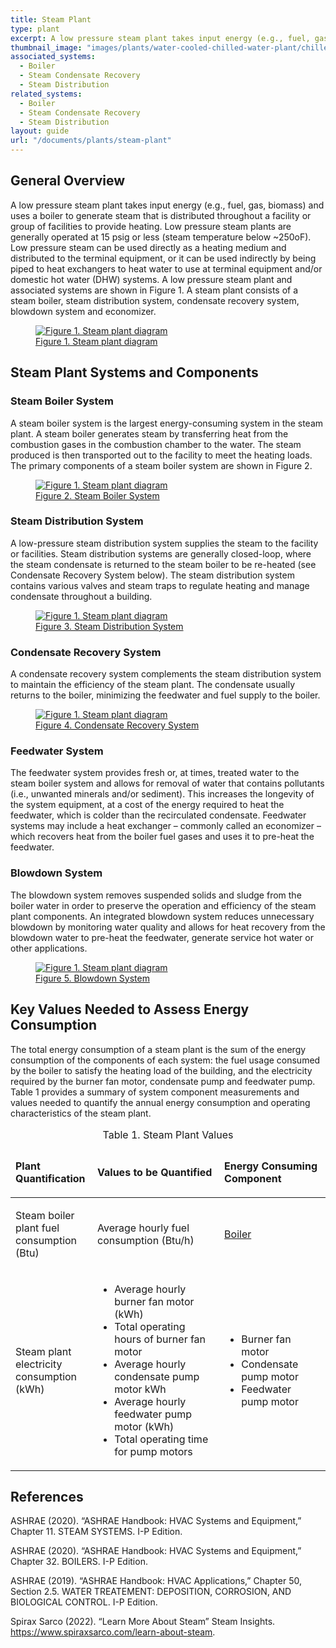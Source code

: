 ```yaml
---
title: Steam Plant
type: plant
excerpt: A low pressure steam plant takes input energy (e.g., fuel, gas, biomass) and uses a boiler to generate steam that is distributed throughout a facility or group of facilities to provide heating.
thumbnail_image: "images/plants/water-cooled-chilled-water-plant/chilled-water-plant-overview.jpeg"
associated_systems:
  - Boiler
  - Steam Condensate Recovery
  - Steam Distribution
related_systems:
  - Boiler
  - Steam Condensate Recovery
  - Steam Distribution
layout: guide
url: "/documents/plants/steam-plant"
---
```


## General Overview

A low pressure steam plant takes input energy (e.g., fuel, gas, biomass) and uses a boiler to generate steam that is distributed throughout a facility or group of facilities to provide heating. Low pressure steam plants are generally operated at 15 psig or less (steam temperature below ~250oF). Low pressure steam can be used directly as a heating medium and distributed to the terminal equipment, or it can be used indirectly by being piped to heat exchangers to heat water to use at terminal equipment and/or domestic hot water (DHW) systems. A low pressure steam plant and associated systems are shown in Figure 1. A steam plant consists of a steam boiler, steam distribution system, condensate recovery system, blowdown system and economizer. 

<a href="/images/plants/steam-plant/2024_0415_STEAM plant_figure 1.jpeg">
    <figure class="figure mb-4 mt-3">
        <img src="/images/plants/steam-plant/2024_0415_STEAM plant_figure 1.jpeg" class="figure-img img-fluid rounded" alt="Figure 1. Steam plant diagram">
        <figcaption class="figure-caption text-left">Figure 1. Steam plant diagram</figcaption>
    </figure>
</a>

## Steam Plant Systems and Components

### Steam Boiler System

A steam boiler system is the largest energy-consuming system in the steam plant. A steam boiler generates steam by transferring heat from the combustion gases in the combustion chamber to the water. The steam produced is then transported out to the facility to meet the heating loads. The primary components of a steam boiler system are shown in Figure 2.

<a href="/images/plants/steam-plant/2024_0415_STEAM plant_figure 2.jpeg">
    <figure class="figure mb-4 mt-3">
        <img src="/images/plants/steam-plant/2024_0415_STEAM plant_figure 2.jpeg" class="figure-img img-fluid rounded" alt="Figure 1. Steam plant diagram">
        <figcaption class="figure-caption text-left">Figure 2. Steam Boiler System</figcaption>
    </figure>
</a>

### Steam Distribution System

A low-pressure steam distribution system supplies the steam to the facility or facilities. Steam distribution systems are generally closed-loop, where the steam condensate is returned to the steam boiler to be re-heated (see Condensate Recovery System below). The steam distribution system contains various valves and steam traps to regulate heating and manage condensate throughout a building.

<a href="/images/plants/steam-plant/2024_0415_STEAM plant_figure 3.jpeg">
    <figure class="figure mb-4 mt-3">
        <img src="/images/plants/steam-plant/2024_0415_STEAM plant_figure 3.jpeg" class="figure-img img-fluid rounded" alt="Figure 1. Steam plant diagram">
        <figcaption class="figure-caption text-left">Figure 3. Steam Distribution System</figcaption>
    </figure>
</a>

### Condensate Recovery System

A condensate recovery system complements the steam distribution system to maintain the efficiency of the steam plant. The condensate usually returns to the boiler, minimizing the feedwater and fuel supply to the boiler.  

<a href="/images/plants/steam-plant/2024_0415_STEAM plant_figure 4.jpeg">
    <figure class="figure mb-4 mt-3">
        <img src="/images/plants/steam-plant/2024_0415_STEAM plant_figure 4.jpeg" class="figure-img img-fluid rounded" alt="Figure 1. Steam plant diagram">
        <figcaption class="figure-caption text-left">Figure 4. Condensate Recovery System</figcaption>
    </figure>
</a>

### Feedwater System

The feedwater system provides fresh or, at times, treated water to the steam boiler system and allows for removal of water that contains pollutants (i.e., unwanted minerals and/or sediment). This increases the longevity of the system equipment, at a cost of the energy required to heat the feedwater, which is colder than the recirculated condensate. Feedwater systems may include a heat exchanger – commonly called an economizer – which recovers heat from the boiler fuel gases and uses it to pre-heat the feedwater.  

### Blowdown System

The blowdown system removes suspended solids and sludge from the boiler water in order to preserve the operation and efficiency of the steam plant components. An integrated blowdown system reduces unnecessary blowdown by monitoring water quality and allows for heat recovery from the blowdown water to pre-heat the feedwater, generate service hot water or other applications.

<a href="/images/plants/steam-plant/2024_0415_STEAM plant_figure 5.jpeg">
    <figure class="figure mb-4 mt-3">
        <img src="/images/plants/steam-plant/2024_0415_STEAM plant_figure 5.jpeg" class="figure-img img-fluid rounded" alt="Figure 1. Steam plant diagram">
        <figcaption class="figure-caption text-left">Figure 5. Blowdown System</figcaption>
    </figure>
</a>

## Key Values Needed to Assess Energy Consumption

The total energy consumption of a steam plant is the sum of the energy consumption of the components of each system: the fuel usage consumed by the boiler to satisfy the heating load of the building, and the electricity required by the burner fan motor, condensate pump and feedwater pump. Table 1 provides a summary of system component measurements and values needed to quantify the annual energy consumption and operating characteristics of the steam plant. 

<table>
    <caption>Table 1. Steam Plant Values</caption>
    <thead>
        <tr>
            <td style="width: 26%">
                <p><strong>Plant Quantification</strong></p>
            </td>
            <td>
                <p><strong>Values to be Quantified</strong></p>
            </td>
            <td>
                <p><strong>Energy Consuming Component</strong></p>
            </td>
        </tr>
    <tbody>
        <tr>
            <td>
                <p>Steam boiler plant fuel consumption (Btu)</p>
            </td>
            <td>
                <p>Average hourly fuel consumption (Btu/h)</p>
            </td>
            <td>
                <p><a href="/documents/systems/boiler">Boiler</a></p>
            </td>
        </tr>
        <tr>
            <td>
                <p>Steam plant electricity consumption (kWh)</p>
            </td>
            <td>
                <ul>
                    <li>Average hourly burner fan motor (kWh)</li>
                    <li>Total operating hours of burner fan motor</li>
                    <li>Average hourly condensate pump motor kWh</li>
                    <li>Average hourly feedwater pump motor (kWh)</li>
                    <li>Total operating time for pump motors</li>
                </ul>
            </td>
            <td>
                <ul>
                    <li>Burner fan motor</li>
                    <li>Condensate pump motor</li>
                    <li>Feedwater pump motor</li>
                </ul>
            </td>
        </tr>
    </tbody>
</table>

## References

<!-- Must have emty line after the opeing div tag. If we use a numbered list to relate to in text citations, remove the div  -->
<div class="references">

ASHRAE (2020). “ASHRAE Handbook: HVAC Systems and Equipment,” Chapter 11. STEAM SYSTEMS. I-P Edition. 

ASHRAE (2020). “ASHRAE Handbook: HVAC Systems and Equipment,” Chapter 32. BOILERS. I-P Edition. 

ASHRAE (2019). “ASHRAE Handbook: HVAC Applications,” Chapter 50, Section 2.5. WATER TREATEMENT: DEPOSITION, CORROSION, AND BIOLOGICAL CONTROL. I-P Edition. 

Spirax Sarco (2022). “Learn More About Steam” Steam Insights. https://www.spiraxsarco.com/learn-about-steam.

</div>
